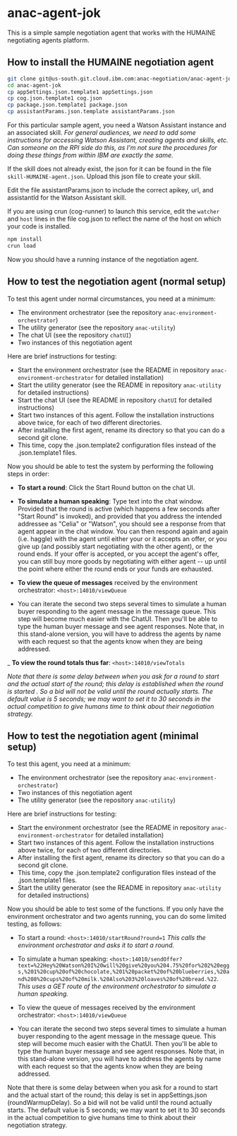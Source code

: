 # anac-agent-jok
This is a simple sample negotiation agent that works with the HUMAINE negotiating agents platform.

How to install the HUMAINE negotiation agent
----

```sh
git clone git@us-south.git.cloud.ibm.com:anac-negotiation/anac-agent-jok.git
cd anac-agent-jok
cp appSettings.json.template1 appSettings.json
cp cog.json.template1 cog.json
cp package.json.template1 package.json
cp assistantParams.json.template assistantParams.json
```

For this particular sample agent, you need a Watson Assistant instance and an associated skill.
*For general audiences, we need to add some instructions for accessing Watson Assistant, creating agents and skills, etc. Can 
someone on the RPI side do this, as I'm not sure the procedures for doing these things from within IBM are exactly the same.*

If the skill does not already exist, the json for it can be found in the file `skill-HUMAINE-agent.json`. Upload this json file to create your skill.

Edit the file assistantParams.json to include the correct apikey, url, and assistantId for the Watson Assistant skill.

If you are using crun (cog-runner) to launch this service, edit the `watcher` and `host` lines in the file cog.json
to reflect the name of the host on which your code is installed.

```sh
npm install
crun load
```

Now you should have a running instance of the negotiation agent.

How to test the negotiation agent (normal setup)
----

To test this agent under normal circumstances, you need at a minimum:
- The environment orchestrator (see the repository `anac-environment-orchestrator`)
- The utility generator (see the repository `anac-utility`)
- The chat UI (see the repository `chatUI`)
- Two instances of this negotiation agent

Here are brief instructions for testing:
- Start the environment orchestrator (see the README in repository `anac-environment-orchestrator` for detailed installation)
- Start the utility generator (see the README in repository `anac-utility` for detailed instructions)
- Start the chat UI (see the README in repository `chatUI` for detailed instructions)
- Start two instances of this agent. Follow the installation instructions above twice, for each of two different directories.
 - After installing the first agent, rename its directory so that you can do a second git clone.
 - This time, copy the .json.template2 configuration files instead of the .json.template1 files.

Now you should be able to test the system by performing the following steps in order:

- **To start a round**: Click the Start Round button on the chat UI.

- **To simulate a human speaking**: Type text into the chat window. Provided that the round is active
  (which happens a few seconds after "Start Round" is invoked), and provided that you address the intended addressee as 
  "Celia" or "Watson", you should see a response from that agent appear in the chat window. You can then respond again and 
  again (i.e. haggle) with the agent until either your or it accepts an offer, or you give up (and possibly start negotiating
  with the other agent), or the round ends. If your offer is accepted, or you accept the agent's offer, you can still buy
  more goods by negotiating with either agent -- up until the point where either the round ends or your funds are exhausted.

- **To view the queue of messages** received by the environment orchestrator: `<host>:14010/viewQueue`

- You can iterate the second two steps several times to simulate a human buyer responding to the agent message in the message queue. 
  This step will become much easier with the ChatUI. Then you'll be able to type the human buyer message and see agent responses.
  Note that, in this stand-alone version, you will have to address the agents by name with each request so that the agents
  know when they are being addressed.

_ **To view the round totals thus far**: `<host>:14010/viewTotals`

*Note that there is some delay between when you ask for a round to start and the actual start of the round;
this delay is established when the round is started . So a bid will not be valid until the round actually starts.
The default value is 5 seconds; we may want to set it to 30 seconds in the actual competition to give humans time
to think about their negotiation strategy.*

How to test the negotiation agent (minimal setup)
----

To test this agent, you need at a minimum:
- The environment orchestrator (see the repository `anac-environment-orchestrator`)
- Two instances of this negotiation agent
- The utility generator (see the repository `anac-utility`)

Here are brief instructions for testing:
- Start the environment orchestrator (see the README in repository `anac-environment-orchestrator` for detailed installation)
- Start two instances of this agent. Follow the installation instructions above twice, for each of two different directories.
 - After installing the first agent, rename its directory so that you can do a second git clone.
 - This time, copy the .json.template2 configuration files instead of the .json.template1 files.
- Start the utility generator (see the README in repository `anac-utility` for detailed instructions)

Now you should be able to test some of the functions. If you only have the environment orchestrator and two agents running,
you can do some limited testing, as follows:

- To start a round: `<host>:14010/startRound?round=1` *This calls the environment orchestrator and asks it to start a round.*

- To simulate a human speaking: `<host>:14010/sendOffer?text=%22Hey%20Watson%20I%20will%20give%20you%204.75%20for%202%20eggs,%201%20cup%20of%20chocolate,%201%20packet%20of%20blueberries,%20and%208%20cups%20of%20milk.%20Also%203%20loaves%20of%20bread.%22`.
  *This uses a GET route of the environment orchestrator to simulate a human speaking.*

- To view the queue of messages received by the environment orchestrator: `<host>:14010/viewQueue`
- You can iterate the second two steps several times to simulate a human buyer responding to the agent message in the message queue. 
  This step will become much easier with the ChatUI. Then you'll be able to type the human buyer message and see agent responses.
  Note that, in this stand-alone version, you will have to address the agents by name with each request so that the agents
  know when they are being addressed.

Note that there is some delay between when you ask for a round to start and the actual start of the round;
this delay is set in appSettings.json (roundWarmupDelay). So a bid will not be valid until the round actually starts.
The default value is 5 seconds; we may want to set it to 30 seconds in the actual competition to give humans time to think about their negotiation strategy. 